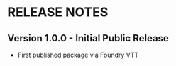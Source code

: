 # RELEASE NOTES

## Version 1.0.0 - Initial Public Release

-   First published package via Foundry VTT
